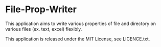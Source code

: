 # File-Prop-Writer
This application aims to write various properties of file and directory on various files (ex. text, excel) flexibly.


This application is released under the MIT License, see LICENCE.txt.